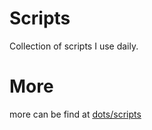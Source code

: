 # Scripts
Collection of scripts I use daily.

# More
more can be find at [dots/scripts](https://github.com/twentyse7en/dots/tree/master/scripts)
